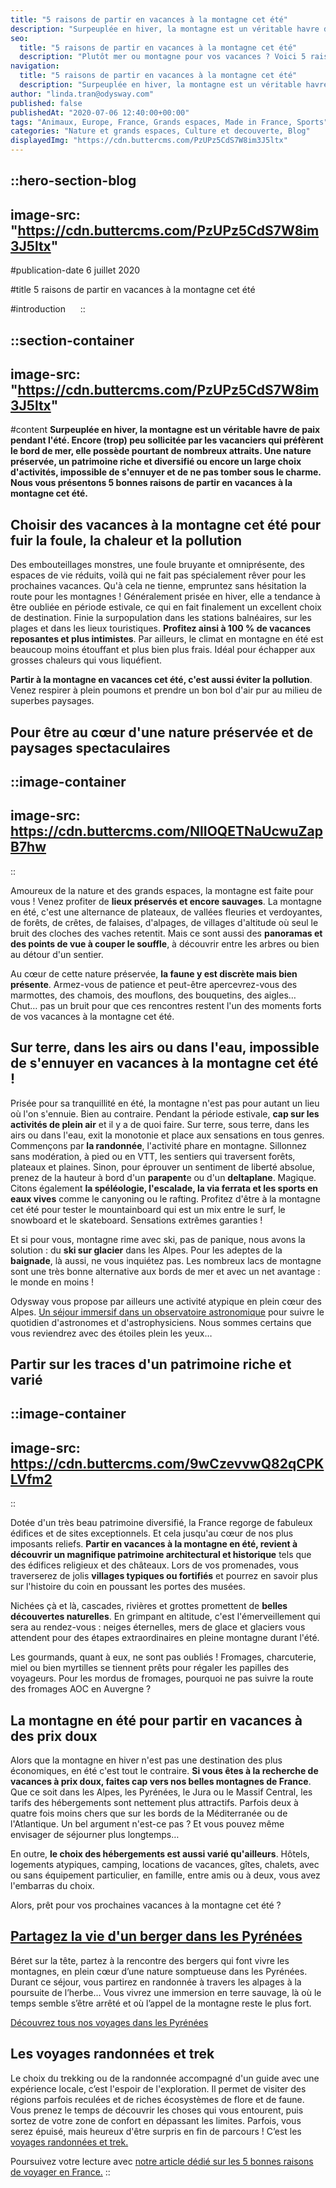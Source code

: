 ```yaml
---
title: "5 raisons de partir en vacances à la montagne cet été"
description: "Surpeuplée en hiver, la montagne est un véritable havre de paix pendant l'été. Encore (trop) peu sollicitée par les vacanciers qui préfèrent le bord de mer, elle possède pourtant de nombreux attraits. Une nature préservée, un patrimoine riche et diversifié ou encore un large choix d'activités, impossible de s'ennuyer et de ne pas tomber sous le charme. Nous vous présentons 5 bonnes raisons de partir en vacances à la montagne cet été."
seo:
  title: "5 raisons de partir en vacances à la montagne cet été"
  description: "Plutôt mer ou montagne pour vos vacances ? Voici 5 raisons de partir en vacances à la montagne cet été."
navigation:
  title: "5 raisons de partir en vacances à la montagne cet été"
  description: "Surpeuplée en hiver, la montagne est un véritable havre de paix pendant l'été. Encore (trop) peu sollicitée par les vacanciers qui préfèrent le bord de mer, elle possède pourtant de nombreux attraits. Une nature préservée, un patrimoine riche et diversifié ou encore un large choix d'activités, impossible de s'ennuyer et de ne pas tomber sous le charme. Nous vous présentons 5 bonnes raisons de partir en vacances à la montagne cet été."
author: "linda.tran@odysway.com"
published: false
publishedAt: "2020-07-06 12:40:00+00:00"
tags: "Animaux, Europe, France, Grands espaces, Made in France, Sports"
categories: "Nature et grands espaces, Culture et decouverte, Blog"
displayedImg: "https://cdn.buttercms.com/PzUPz5CdS7W8im3J5ltx"
---
```


::hero-section-blog
---
image-src: "https://cdn.buttercms.com/PzUPz5CdS7W8im3J5ltx"
---
#publication-date
6 juillet 2020

#title
5 raisons de partir en vacances à la montagne cet été

#introduction
    
::

::section-container
---
image-src: "https://cdn.buttercms.com/PzUPz5CdS7W8im3J5ltx"
---
#content
**Surpeuplée en hiver, la montagne est un véritable havre de paix pendant l'été. Encore (trop) peu sollicitée par les vacanciers qui préfèrent le bord de mer, elle possède pourtant de nombreux attraits. Une nature préservée, un patrimoine riche et diversifié ou encore un large choix d'activités, impossible de s'ennuyer et de ne pas tomber sous le charme. Nous vous présentons 5 bonnes raisons de partir en vacances à la montagne cet été.**

## Choisir des vacances à la montagne cet été pour fuir la foule, la chaleur et la pollution

Des embouteillages monstres, une foule bruyante et omniprésente, des espaces de vie réduits, voilà qui ne fait pas spécialement rêver pour les prochaines vacances. Qu'à cela ne tienne, empruntez sans hésitation la route pour les montagnes ! Généralement prisée en hiver, elle a tendance à être oubliée en période estivale, ce qui en fait finalement un excellent choix de destination. Finie la surpopulation dans les stations balnéaires, sur les plages et dans les lieux touristiques. **Profitez ainsi à 100 % de vacances reposantes et plus intimistes**. Par ailleurs, le climat en montagne en été est beaucoup moins étouffant et plus bien plus frais. Idéal pour échapper aux grosses chaleurs qui vous liquéfient.

**Partir à la montagne en vacances cet été, c'est aussi éviter la pollution**. Venez respirer à plein poumons et prendre un bon bol d'air pur au milieu de superbes paysages.

## Pour être au cœur d'une nature préservée et de paysages spectaculaires

::image-container
---
image-src: https://cdn.buttercms.com/NIIOQETNaUcwuZapB7hw
---
::

Amoureux de la nature et des grands espaces, la montagne est faite pour vous ! Venez profiter de **lieux préservés et encore sauvages**. La montagne en été, c'est une alternance de plateaux, de vallées fleuries et verdoyantes, de forêts, de crêtes, de falaises, d'alpages, de villages d'altitude où seul le bruit des cloches des vaches retentit. Mais ce sont aussi des **panoramas et des points de vue à couper le souffle**, à découvrir entre les arbres ou bien au détour d'un sentier.

Au cœur de cette nature préservée, **la faune y est discrète mais bien présente**. Armez-vous de patience et peut-être apercevrez-vous des marmottes, des chamois, des mouflons, des bouquetins, des aigles… Chut… pas un bruit pour que ces rencontres restent l'un des moments forts de vos vacances à la montagne cet été.

## Sur terre, dans les airs ou dans l'eau, impossible de s'ennuyer en vacances à la montagne cet été !

Prisée pour sa tranquillité en été, la montagne n'est pas pour autant un lieu où l'on s'ennuie. Bien au contraire. Pendant la période estivale, **cap sur les activités de plein air** et il y a de quoi faire. Sur terre, sous terre, dans les airs ou dans l'eau, exit la monotonie et place aux sensations en tous genres. Commençons par **la randonnée**, l'activité phare en montagne. Sillonnez sans modération, à pied ou en VTT, les sentiers qui traversent forêts, plateaux et plaines. Sinon, pour éprouver un sentiment de liberté absolue, prenez de la hauteur à bord d'un **parapent**e ou d'un **deltaplane**. Magique. Citons également **la spéléologie, l'escalade, la via ferrata et les sports en eaux vives** comme le canyoning ou le rafting. Profitez d'être à la montagne cet été pour tester le mountainboard qui est un mix entre le surf, le snowboard et le skateboard. Sensations extrêmes garanties !

Et si pour vous, montagne rime avec ski, pas de panique, nous avons la solution : du **ski sur glacier** dans les Alpes. Pour les adeptes de la **baignade**, là aussi, ne vous inquiétez pas. Les nombreux lacs de montagne sont une très bonne alternative aux bords de mer et avec un net avantage : le monde en moins !

Odysway vous propose par ailleurs une activité atypique en plein cœur des Alpes. [Un séjour immersif dans un observatoire astronomique](https://odysway.com/voyages/immersion-observatoire-astronomique?utm_source=Blog&utm_medium=SEO&utm_campaign=astronomie_alpes) pour suivre le quotidien d'astronomes et d'astrophysiciens. Nous sommes certains que vous reviendrez avec des étoiles plein les yeux… 

## Partir sur les traces d'un patrimoine riche et varié

::image-container
---
image-src: https://cdn.buttercms.com/9wCzevvwQ82qCPKLVfm2
---
::

Dotée d'un très beau patrimoine diversifié, la France regorge de fabuleux édifices et de sites exceptionnels. Et cela jusqu'au cœur de nos plus imposants reliefs. **Partir en vacances à la montagne en été, revient à découvrir un magnifique patrimoine architectural et historique** tels que des édifices religieux et des châteaux. Lors de vos promenades, vous traverserez de jolis **villages typiques ou fortifiés** et pourrez en savoir plus sur l'histoire du coin en poussant les portes des musées. 

Nichées çà et là, cascades, rivières et grottes promettent de **belles découvertes naturelles**. En grimpant en altitude, c'est l'émerveillement qui sera au rendez-vous : neiges éternelles, mers de glace et glaciers vous attendent pour des étapes extraordinaires en pleine montagne durant l'été.

Les gourmands, quant à eux, ne sont pas oubliés ! Fromages, charcuterie, miel ou bien myrtilles se tiennent prêts pour régaler les papilles des voyageurs. Pour les mordus de fromages, pourquoi ne pas suivre la route des fromages AOC en Auvergne ?     

## La montagne en été pour partir en vacances à des prix doux

Alors que la montagne en hiver n'est pas une destination des plus économiques, en été c'est tout le contraire. **Si vous êtes à la recherche de vacances à prix doux, faites cap vers nos belles montagnes de France**. Que ce soit dans les Alpes, les Pyrénées, le Jura ou le Massif Central, les tarifs des hébergements sont nettement plus attractifs. Parfois deux à quatre fois moins chers que sur les bords de la Méditerranée ou de l'Atlantique. Un bel argument n'est-ce pas ? Et vous pouvez même envisager de séjourner plus longtemps…

En outre, **le choix des hébergements est aussi varié qu'ailleurs**. Hôtels, logements atypiques, camping, locations de vacances, gîtes, chalets, avec ou sans équipement particulier, en famille, entre amis ou à deux, vous avez l'embarras du choix.

Alors, prêt pour vos prochaines vacances à la montagne cet été ?

## [Partagez la vie d'un berger dans les Pyrénées](https://odysway.com/voyages/sejour-berger-bearn)

Béret sur la tête, partez à la rencontre des bergers qui font vivre les montagnes, en plein cœur d’une nature somptueuse dans les Pyrénées. Durant ce séjour, vous partirez en randonnée à travers les alpages à la poursuite de l’herbe… Vous vivrez une immersion en terre sauvage, là où le temps semble s’être arrêté et où l’appel de la montagne reste le plus fort.

[Découvrez tous nos voyages dans les Pyrénées](https://odysway.com/destinations/sud-ouest) 

## Les voyages randonnées et trek

Le choix du trekking ou de la randonnée accompagné d'un guide avec une expérience locale, c’est l'espoir de l'exploration. Il permet de visiter des régions parfois reculées et de riches écosystèmes de flore et de faune. Vous prenez le temps de découvrir les choses qui vous entourent, puis sortez de votre zone de confort en dépassant les limites. Parfois, vous serez épuisé, mais heureux d'être surpris en fin de parcours ! C’est les [voyages randonnées et trek.](https://odysway.com/thematiques/trek-et-randonnee)

Poursuivez votre lecture avec [notre article dédié sur les 5 bonnes raisons de voyager en France.](https://odysway.com/5-bonnes-raisons-voyager-france)
::
